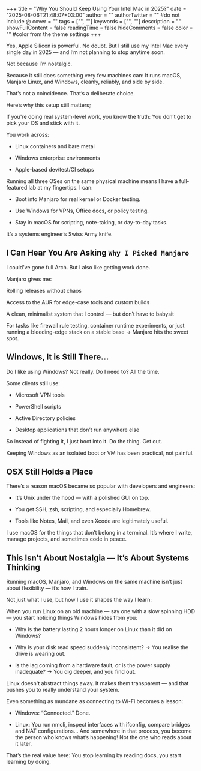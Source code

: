 +++
title = "Why You Should Keep Using Your Intel Mac in 2025?"
date = "2025-08-06T21:48:07+03:00"
author = ""
authorTwitter = "" #do not include @
cover = ""
tags = ["", ""]
keywords = ["", ""]
description = ""
showFullContent = false
readingTime = false
hideComments = false
color = "" #color from the theme settings
+++


Yes, Apple Silicon is powerful. No doubt.
But I still use my Intel Mac every single day in 2025 — and I’m not planning to stop anytime soon.

Not because I’m nostalgic.

Because it still does something very few machines can:
It runs macOS, Manjaro Linux, and Windows, cleanly, reliably, and side by side.

That’s not a coincidence. That’s a deliberate choice.

Here’s why this setup still matters;

If you're doing real system-level work, you know the truth:
You don’t get to pick your OS and stick with it.


You work across:

- Linux containers and bare metal

- Windows enterprise environments

- Apple-based dev/test/CI setups

Running all three OSes on the same physical machine means I have a full-featured lab at my fingertips. I can:

- Boot into Manjaro for real kernel or Docker testing.

- Use Windows for VPNs, Office docs, or policy testing.

- Stay in macOS for scripting, note-taking, or day-to-day tasks.

It’s a systems engineer’s Swiss Army knife.

## I Can Hear You Are Asking `Why I Picked Manjaro`
I could’ve gone full Arch. But I also like getting work done.

Manjaro gives me:

Rolling releases without chaos

Access to the AUR for edge-case tools and custom builds

A clean, minimalist system that I control — but don’t have to babysit

For tasks like firewall rule testing, container runtime experiments, or just running a bleeding-edge stack on a stable base -> Manjaro hits the sweet spot.

## Windows, It is Still There...

Do I like using Windows? Not really.
Do I need to? All the time.

Some clients still use:

- Microsoft VPN tools

- PowerShell scripts

- Active Directory policies

- Desktop applications that don’t run anywhere else

So instead of fighting it, I just boot into it. Do the thing. Get out.

Keeping Windows as an isolated boot or VM has been practical, not painful.

## OSX Still Holds a Place
There’s a reason macOS became so popular with developers and engineers:

- It’s Unix under the hood — with a polished GUI on top.

- You get SSH, zsh, scripting, and especially Homebrew.

- Tools like Notes, Mail, and even Xcode are legitimately useful.

I use macOS for the things that don’t belong in a terminal.
It’s where I write, manage projects, and sometimes code in peace.

## This Isn’t About Nostalgia — It’s About Systems Thinking
Running macOS, Manjaro, and Windows on the same machine isn’t just about flexibility — it’s how I train.

Not just what I use, but how I use it shapes the way I learn:

When you run Linux on an old machine — say one with a slow spinning HDD — you start noticing things Windows hides from you:

- Why is the battery lasting 2 hours longer on Linux than it did on Windows?

- Why is your disk read speed suddenly inconsistent?
-> You realise the drive is wearing out.

- Is the lag coming from a hardware fault, or is the power supply inadequate?
-> You dig deeper, and you find out.

Linux doesn't abstract things away. It makes them transparent — and that pushes you to really understand your system.

Even something as mundane as connecting to Wi-Fi becomes a lesson:

- Windows: “Connected.” Done.

- Linux: You run nmcli, inspect interfaces with ifconfig, compare bridges and NAT configurations...
And somewhere in that process, you become the person who knows what’s happening! Not the one who reads about it later.



That’s the real value here:
You stop learning by reading docs, you start learning by doing.

